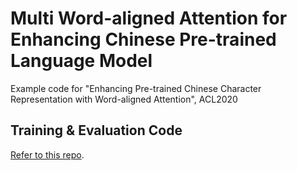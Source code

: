 # Multi Word-aligned Attention for Enhancing Chinese Pre-trained Language Model

Example code for "Enhancing Pre-trained Chinese Character Representation with Word-aligned Attention", ACL2020

## Training & Evaluation Code

[Refer to this repo](https://github.com/lsvih/HLG).
